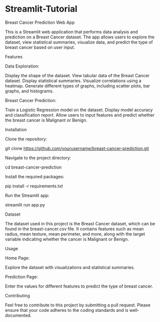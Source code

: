 # Streamlit-Tutorial
Breast Cancer Prediction Web App

This is a Streamlit web application that performs data analysis and prediction on a Breast Cancer dataset. The app allows users to explore the dataset, view statistical summaries, visualize data, and predict the type of breast cancer based on user input.

Features

Data Exploration:

Display the shape of the dataset.
View tabular data of the Breast Cancer dataset.
Display statistical summaries.
Visualize correlations using a heatmap.
Generate different types of graphs, including scatter plots, bar graphs, and histograms.

Breast Cancer Prediction:

Train a Logistic Regression model on the dataset.
Display model accuracy and classification report.
Allow users to input features and predict whether the breast cancer is Malignant or Benign.

Installation

Clone the repository:

git clone https://github.com/yourusername/breast-cancer-prediction.git

Navigate to the project directory:

cd breast-cancer-prediction

Install the required packages:

pip install -r requirements.txt

Run the Streamlit app:

streamlit run app.py

Dataset

The dataset used in this project is the Breast Cancer dataset, which can be found in the breast-cancer.csv file. It contains features such as mean radius, mean texture, mean perimeter, and more, along with the target variable indicating whether the cancer is Malignant or Benign.

Usage

Home Page:

Explore the dataset with visualizations and statistical summaries.

Prediction Page:

Enter the values for different features to predict the type of breast cancer.

Contributing

Feel free to contribute to this project by submitting a pull request. Please ensure that your code adheres to the coding standards and is well-documented.
